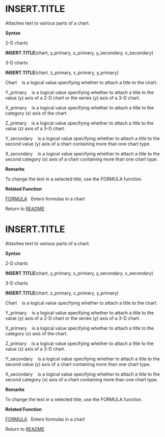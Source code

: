 # INSERT.TITLE

Attaches text to various parts of a chart.

**Syntax**

2-D charts

**INSERT.TITLE**(chart, y\_primary, x\_primary, y\_secondary,
x\_secondary)

3-D charts

**INSERT.TITLE**(chart, z\_primary, x\_primary, y\_primary)

Chart&nbsp;&nbsp;&nbsp;&nbsp;is a logical value specifying whether to
attach a title to the chart.

Y\_primary&nbsp;&nbsp;&nbsp;&nbsp;is a logical value specifying whether
to attach a title to the value (y) axis of a 2-D chart or the series (y)
axis of a 3-D chart.

X\_primary&nbsp;&nbsp;&nbsp;&nbsp;is a logical value specifying whether
to attach a title to the category (x) axis of the chart.

Z\_primary&nbsp;&nbsp;&nbsp;&nbsp;is a logical value specifying whether
to attach a title to the value (z) axis of a 3-D chart.

Y\_secondary&nbsp;&nbsp;&nbsp;&nbsp;is a logical value specifying
whether to attach a title to the second value (y) axis of a chart
containing more than one chart type.

X\_secondary&nbsp;&nbsp;&nbsp;&nbsp;is a logical value specifying
whether to attach a title to the second category (x) axis of a chart
containing more than one chart type.

**Remarks**

To change the text in a selected title, use the FORMULA function.

**Related Function**

[FORMULA](FORMULA.md)&nbsp;&nbsp;&nbsp;Enters formulas in a chart



Return to [README](README.md#I)

# INSERT.TITLE

Attaches text to various parts of a chart.

**Syntax**

2-D charts

**INSERT.TITLE**(chart, y\_primary, x\_primary, y\_secondary,
x\_secondary)

3-D charts

**INSERT.TITLE**(chart, z\_primary, x\_primary, y\_primary)

Chart&nbsp;&nbsp;&nbsp;&nbsp;is a logical value specifying whether to
attach a title to the chart.

Y\_primary&nbsp;&nbsp;&nbsp;&nbsp;is a logical value specifying whether
to attach a title to the value (y) axis of a 2-D chart or the series (y)
axis of a 3-D chart.

X\_primary&nbsp;&nbsp;&nbsp;&nbsp;is a logical value specifying whether
to attach a title to the category (x) axis of the chart.

Z\_primary&nbsp;&nbsp;&nbsp;&nbsp;is a logical value specifying whether
to attach a title to the value (z) axis of a 3-D chart.

Y\_secondary&nbsp;&nbsp;&nbsp;&nbsp;is a logical value specifying
whether to attach a title to the second value (y) axis of a chart
containing more than one chart type.

X\_secondary&nbsp;&nbsp;&nbsp;&nbsp;is a logical value specifying
whether to attach a title to the second category (x) axis of a chart
containing more than one chart type.

**Remarks**

To change the text in a selected title, use the FORMULA function.

**Related Function**

[FORMULA](FORMULA.md)&nbsp;&nbsp;&nbsp;Enters formulas in a chart



Return to [README](README.md#I)

